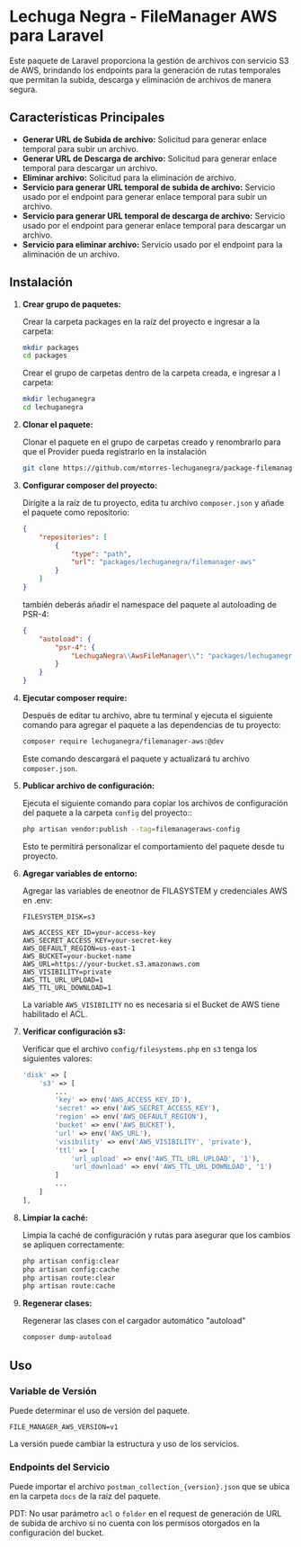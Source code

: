 # Lechuga Negra - FileManager AWS para Laravel

Este paquete de Laravel proporciona la gestión de archivos con servicio S3 de AWS, brindando los endpoints para la generación de rutas temporales que permitan la subida, descarga y eliminación de archivos de manera segura.

## Características Principales

* **Generar URL de Subida de archivo:** Solicitud para generar enlace temporal para subir un archivo.
* **Generar URL de Descarga de archivo:** Solicitud para generar enlace temporal para descargar un archivo.
* **Eliminar archivo:** Solicitud para la eliminación de archivo.
* **Servicio para generar URL temporal de subida de archivo:** Servicio usado por el endpoint para generar enlace temporal para subir un archivo.
* **Servicio para generar URL temporal de descarga de archivo:** Servicio usado por el endpoint para generar enlace temporal para descargar un archivo.
* **Servicio para eliminar archivo:** Servicio usado por el endpoint para la aliminación de un archivo.

## Instalación

1.  **Crear grupo de paquetes:**

    Crear la carpeta packages en la raíz del proyecto e ingresar a la carpeta:

    ```bash
    mkdir packages
    cd packages
    ```

    Crear el grupo de carpetas dentro de la carpeta creada, e ingresar a l carpeta:
    
    ```bash
    mkdir lechuganegra
    cd lechuganegra
    ```

2.  **Clonar el paquete:**

    Clonar el paquete en el grupo de carpetas creado y renombrarlo para que el Provider pueda registrarlo en la instalación

    ```bash
    git clone https://github.com/mtorres-lechuganegra/package-filemanager-aws.git filemanager-aws
    ```

3.  **Configurar composer del proyecto:**

    Dirígite a la raíz de tu proyecto, edita tu archivo `composer.json` y añade el paquete como repositorio:

    ```json
    {
        "repositories": [
            {
                "type": "path",
                "url": "packages/lechuganegra/filemanager-aws"
            }
        ]
    }
    ```
    también deberás añadir el namespace del paquete al autoloading de PSR-4:

    ```json
    {
        "autoload": {
            "psr-4": {
                "LechugaNegra\\AwsFileManager\\": "packages/lechuganegra/filemanager-aws/src/"
            }
        }
    }
    ```

4.  **Ejecutar composer require:**

    Después de editar tu archivo, abre tu terminal y ejecuta el siguiente comando para agregar el paquete a las dependencias de tu proyecto:

    ```bash
    composer require lechuganegra/filemanager-aws:@dev
    ```

    Este comando descargará el paquete y actualizará tu archivo `composer.json`.

5.  **Publicar archivo de configuración:**

    Ejecuta el siguiente comando para copiar los archivos de configuración del paquete a la carpeta `config` del proyecto::

    ```bash
    php artisan vendor:publish --tag=filemanageraws-config
    
    ```
    
    Esto te permitirá personalizar el comportamiento del paquete desde tu proyecto.

6.  **Agregar variables de entorno:**

    Agregar las variables de eneotnor de FILASYSTEM y credenciales AWS en .env:

    ```nginx
    FILESYSTEM_DISK=s3

    AWS_ACCESS_KEY_ID=your-access-key
    AWS_SECRET_ACCESS_KEY=your-secret-key
    AWS_DEFAULT_REGION=us-east-1
    AWS_BUCKET=your-bucket-name
    AWS_URL=https://your-bucket.s3.amazonaws.com
    AWS_VISIBILITY=private
    AWS_TTL_URL_UPLOAD=1
    AWS_TTL_URL_DOWNLOAD=1
    ```

    La variable `AWS_VISIBILITY` no es necesaria si el Bucket de AWS tiene habilitado el ACL.

7.  **Verificar configuración s3:**

    Verificar que el archivo `config/filesystems.php` en `s3` tenga los siguientes valores:

    ```php
    'disk' => [
        's3' => [
            ...
            'key' => env('AWS_ACCESS_KEY_ID'),
            'secret' => env('AWS_SECRET_ACCESS_KEY'),
            'region' => env('AWS_DEFAULT_REGION'),
            'bucket' => env('AWS_BUCKET'),
            'url' => env('AWS_URL'),
            'visibility' => env('AWS_VISIBILITY', 'private'),
            'ttl' => [
                'url_upload' => env('AWS_TTL_URL_UPLOAD', '1'),
                'url_download' => env('AWS_TTL_URL_DOWNLOAD', '1')
            ]
            ...
        ]
    ],
    ```

8.  **Limpiar la caché:**

    Limpia la caché de configuración y rutas para asegurar que los cambios se apliquen correctamente:

    ```bash
    php artisan config:clear
    php artisan config:cache
    php artisan route:clear
    php artisan route:cache
    ```
    
9.  **Regenerar clases:**

    Regenerar las clases con el cargador automático "autoload"

    ```bash
    composer dump-autoload
    ```

## Uso

### Variable de Versión

Puede determinar el uso de versión del paquete.

```nginx
FILE_MANAGER_AWS_VERSION=v1
```
La versión puede cambiar la estructura y uso de los servicios.

### Endpoints del Servicio

Puede importar el archivo `postman_collection_{version}.json` que se ubica en la carpeta `docs` de la raíz del paquete.

PDT: No usar parámetro `acl` o `folder` en el request de generación de URL de subida de archivo si no cuenta con los permisos otorgados en la configuración del bucket.